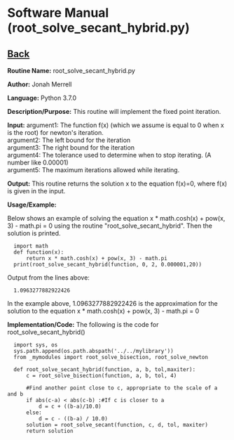# Software Manual (root_solve_secant_hybrid.py)

## [Back](../)

**Routine Name:**           root_solve_secant_hybrid.py

**Author:** Jonah Merrell

**Language:** Python 3.7.0

**Description/Purpose:** This routine will implement the fixed point iteration.

**Input:** argument1: The function f(x) (which we assume is equal to 0 when x is the root) for newton's iteration.<br>
		   argument2: The left bound for the iteration<br>
		   argument3: The right bound for the iteration<br>
		   argument4: The tolerance used to determine when to stop iterating. (A number like 0.00001)<br>
		   argument5: The maximum iterations allowed while iterating.<br>

**Output:** This routine returns the solution x to the equation f(x)=0, where f(x) is given in the input.

**Usage/Example:**

Below shows an example of solving the equation x * math.cosh(x) + pow(x, 3) - math.pi = 0 using the routine "root_solve_secant_hybrid".
 Then the solution is printed.

      import math
	  def function(x):
          return x * math.cosh(x) + pow(x, 3) - math.pi
      print(root_solve_secant_hybrid(function, 0, 2, 0.000001,20))

Output from the lines above:

      1.0963277882922426

In the example above, 1.0963277882922426 is the approximation for the solution to the equation x * math.cosh(x) + pow(x, 3) - math.pi = 0

**Implementation/Code:** The following is the code for root_solve_secant_hybrid()

      import sys, os
      sys.path.append(os.path.abspath('../../mylibrary'))
      from _mymodules import root_solve_bisection, root_solve_newton

	  def root_solve_secant_hybrid(function, a, b, tol,maxiter):
	      c = root_solve_bisection(function, a, b, tol, 4)

	      #Find another point close to c, appropriate to the scale of a and b
	      if abs(c-a) < abs(c-b) :#If c is closer to a
	          d = c + ((b-a)/10.0)
	      else:
	          d = c - ((b-a) / 10.0)
	      solution = root_solve_secant(function, c, d, tol, maxiter)
	      return solution
